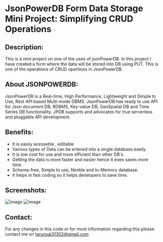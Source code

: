 # JsonPowerDB Form Data Storage Mini Project: Simplifying CRUD Operations

## Description:
This is a mini project on one of the uses of jsonPowerDB. In this project i have created a form where the data will be stored into DB using PUT. This is one of the operations of CRUD opertions in JsonPowerDB

## About JSONPOWERDB:
JsonPowerDB is a Real-time, High Performance, Lightweight and Simple to Use, Rest API based Multi-mode DBMS. JsonPowerDB has ready to use API for Json document DB, RDBMS, Key-value DB, GeoSpatial DB and Time Series DB functionality. JPDB supports and advocates for true serverless and pluggable API development.

## Benefits:
* It is easily acesseble , editable 
* Various types of Data can be entered into a single database easily.
* It is low cost for use and more efficient than other DB's.
* Getting the data is more faster and easier hence it even saves more time.
* Schema-free, Simple to use, Nimble and In-Memory database.
* It helps in fast coding so it helps developers to save time.

## Screenshots:
![image](https://user-images.githubusercontent.com/54774923/148656311-87f6391f-0cf4-4531-b31f-29e0955da04c.png)
![image](https://user-images.githubusercontent.com/54774923/148656327-12cf5e2c-541f-4e94-9cb0-32bd3b0cf093.png)

## Contact:
For any changes in this code or for more information regarding this please contact me on tarunsai31302@gmail.com 

